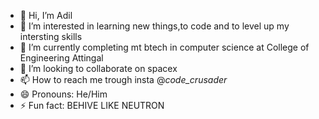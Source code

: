 - 👋 Hi, I’m Adil
- 👀 I’m interested in learning new things,to code and to level up my intersting skills 
- 🌱 I’m currently completing mt btech in computer science at College of Engineering Attingal
- 💞️ I’m looking to collaborate on spacex
- 📫 How to reach me trough insta @_code_crusader_
- 😄 Pronouns: He/Him
- ⚡ Fun fact: BEHIVE LIKE NEUTRON

<!---
bingooo0/bingooo0 is a ✨ special ✨ repository because its `README.md` (this file) appears on your GitHub profile.
You can click the Preview link to take a look at your changes.
--->
